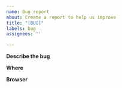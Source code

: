 ```yaml
---
name: Bug report
about: Create a report to help us improve
title: "[BUG]"
labels: bug
assignees: ''

---
```


**Describe the bug**

**Where**

**Browser**
